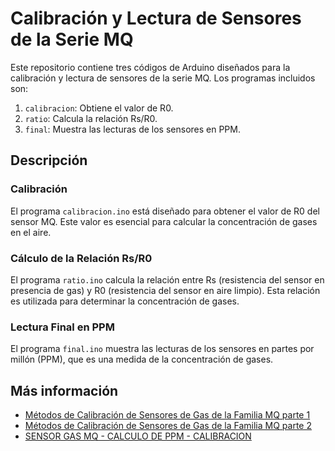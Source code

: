 # Calibración y Lectura de Sensores de la Serie MQ

Este repositorio contiene tres códigos de Arduino diseñados para la calibración y lectura de sensores de la serie MQ. Los programas incluidos son:

1. `calibracion`: Obtiene el valor de R0.
2. `ratio`: Calcula la relación Rs/R0.
3. `final`: Muestra las lecturas de los sensores en PPM.

## Descripción

### Calibración

El programa `calibracion.ino` está diseñado para obtener el valor de R0 del sensor MQ. Este valor es esencial para calcular la concentración de gases en el aire.

### Cálculo de la Relación Rs/R0

El programa `ratio.ino` calcula la relación entre Rs (resistencia del sensor en presencia de gas) y R0 (resistencia del sensor en aire limpio). Esta relación es utilizada para determinar la concentración de gases.

### Lectura Final en PPM

El programa `final.ino` muestra las lecturas de los sensores en partes por millón (PPM), que es una medida de la concentración de gases.

## Más información

- [Métodos de Calibración de Sensores de Gas de la Familia MQ parte 1](https://www.youtube.com/watch?v=oH9JUsK9KjM)
- [Métodos de Calibración de Sensores de Gas de la Familia MQ parte 2](https://www.youtube.com/watch?v=zvM-xAsbDFk)
- [SENSOR GAS MQ - CALCULO DE PPM - CALIBRACION](https://www.youtube.com/watch?v=ihxuKCD-zFw)
